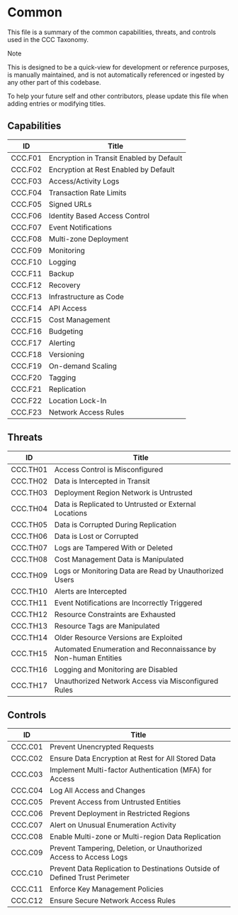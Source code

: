# Common 

This file is a summary of the common capabilities, threats, and controls used in the CCC Taxonomy. 

> [!NOTE]
> This is designed to be a quick-view for development or reference purposes, is manually maintained, and is not automatically referenced or ingested by any other part of this codebase.
>
> To help your future self and other contributors, please update this file when adding entries or modifying titles.

## Capabilities

| ID           | Title                                                              |
|--------------|--------------------------------------------------------------------|
| CCC.F01      | Encryption in Transit Enabled by Default                           |
| CCC.F02      | Encryption at Rest Enabled by Default                              |
| CCC.F03      | Access/Activity Logs                                               |
| CCC.F04      | Transaction Rate Limits                                            |
| CCC.F05      | Signed URLs                                                        |
| CCC.F06      | Identity Based Access Control                                      |
| CCC.F07      | Event Notifications                                                |
| CCC.F08      | Multi-zone Deployment                                              |
| CCC.F09      | Monitoring                                                         |
| CCC.F10      | Logging                                                            |
| CCC.F11      | Backup                                                             |
| CCC.F12      | Recovery                                                           |
| CCC.F13      | Infrastructure as Code                                             |
| CCC.F14      | API Access                                                         |
| CCC.F15      | Cost Management                                                    |
| CCC.F16      | Budgeting                                                          |
| CCC.F17      | Alerting                                                           |
| CCC.F18      | Versioning                                                         |
| CCC.F19      | On-demand Scaling                                                  |
| CCC.F20      | Tagging                                                            |
| CCC.F21      | Replication                                                        |
| CCC.F22      | Location Lock-In                                                   |
| CCC.F23      | Network Access Rules                                               |

## Threats

| ID           | Title                                                              |
|--------------|--------------------------------------------------------------------|
| CCC.TH01     | Access Control is Misconfigured                                    |
| CCC.TH02     | Data is Intercepted in Transit                                     |
| CCC.TH03     | Deployment Region Network is Untrusted                             |
| CCC.TH04     | Data is Replicated to Untrusted or External Locations              |
| CCC.TH05     | Data is Corrupted During Replication                               |
| CCC.TH06     | Data is Lost or Corrupted                                          |
| CCC.TH07     | Logs are Tampered With or Deleted                                  |
| CCC.TH08     | Cost Management Data is Manipulated                                |
| CCC.TH09     | Logs or Monitoring Data are Read by Unauthorized Users             |
| CCC.TH10     | Alerts are Intercepted                                             |
| CCC.TH11     | Event Notifications are Incorrectly Triggered                      |
| CCC.TH12     | Resource Constraints are Exhausted                                 |
| CCC.TH13     | Resource Tags are Manipulated                                      |
| CCC.TH14     | Older Resource Versions are Exploited                              |
| CCC.TH15     | Automated Enumeration and Reconnaissance by Non-human Entities     |
| CCC.TH16     | Logging and Monitoring are Disabled                                |
| CCC.TH17     | Unauthorized Network Access via Misconfigured Rules                |

## Controls

| ID           | Title                                                                       |
|--------------|-----------------------------------------------------------------------------|
| CCC.C01      | Prevent Unencrypted Requests                                                |
| CCC.C02      | Ensure Data Encryption at Rest for All Stored Data                          |
| CCC.C03      | Implement Multi-factor Authentication (MFA) for Access                      |
| CCC.C04      | Log All Access and Changes                                                  |
| CCC.C05      | Prevent Access from Untrusted Entities                                      |
| CCC.C06      | Prevent Deployment in Restricted Regions                                    |
| CCC.C07      | Alert on Unusual Enumeration Activity                                       |
| CCC.C08      | Enable Multi-zone or Multi-region Data Replication                          |
| CCC.C09      | Prevent Tampering, Deletion, or Unauthorized Access to Access Logs          |
| CCC.C10      | Prevent Data Replication to Destinations Outside of Defined Trust Perimeter |
| CCC.C11      | Enforce Key Management Policies                                             |
| CCC.C12      | Ensure Secure Network Access Rules                                          |
